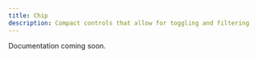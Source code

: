 ```yaml
---
title: Chip
description: Compact controls that allow for toggling and filtering
---
```

Documentation coming soon.

